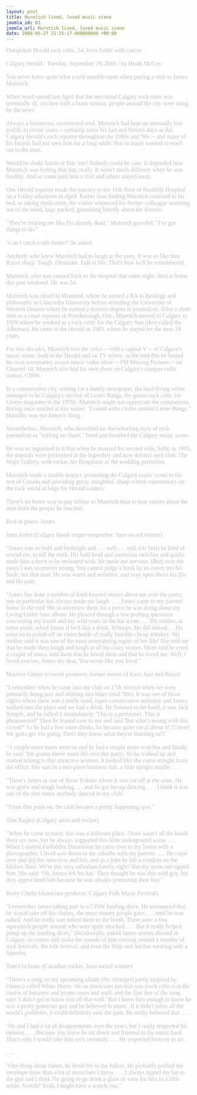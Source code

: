 ```yaml
---
layout: post
title: Muretich lived, loved music scene
joomla_id: 83
joomla_url: Muretich lived, loved music scene
date: 2008-05-27 21:25:17.000000000 +00:00
---
```

<div><span style="font-size: medium" class="Apple-style-span"><span style="font-family: 'book antiqua', palatino" class="Apple-style-span"><span class="Apple-style-span"><span style="color: #c0c0c0" class="Apple-style-span">Outspoken Herald rock critic, 54, loses battle with cancer</span></span></span></span><span style="font-size: medium" class="Apple-style-span"><span style="font-family: 'book antiqua', palatino" class="Apple-style-span"><span class="Apple-style-span"><span style="color: #c0c0c0" class="Apple-style-span"><br /></span></span></span></span></div><div><span style="font-size: medium" class="Apple-style-span"><span style="font-family: 'book antiqua', palatino" class="Apple-style-span"><span class="Apple-style-span"><span style="color: #c0c0c0" class="Apple-style-span"><br /></span></span></span></span></div><div><span style="font-size: medium" class="Apple-style-span"><span style="font-family: 'book antiqua', palatino" class="Apple-style-span"><span class="Apple-style-span"><span style="color: #c0c0c0" class="Apple-style-span">Calgary Herald /&nbsp;Tuesday, September 19, 2006 / by Heath McCoy</span></span></span></span></div><div><span style="font-size: medium" class="Apple-style-span"><span style="font-family: 'book antiqua', palatino" class="Apple-style-span"><span class="Apple-style-span"><span style="color: #c0c0c0" class="Apple-style-span"><br /></span></span></span></span></div><div><span style="font-size: medium" class="Apple-style-span"><span style="font-family: 'book antiqua', palatino" class="Apple-style-span"><span class="Apple-style-span"><span style="color: #c0c0c0" class="Apple-style-span">You never knew quite what you'd stumble upon when paying a visit to James Muretich.</span></span></span></span></div><div><span style="font-size: medium" class="Apple-style-span"><span style="font-family: 'book antiqua', palatino" class="Apple-style-span"><span class="Apple-style-span"><span style="color: #c0c0c0" class="Apple-style-span"><br /></span></span></span></span></div><div><span style="font-size: medium" class="Apple-style-span"><span style="font-family: 'book antiqua', palatino" class="Apple-style-span"><span class="Apple-style-span"><span style="color: #c0c0c0" class="Apple-style-span">When word spread last April that the mercurial Calgary rock critic was terminally ill, stricken with a brain tumour, people around the city were stung by the news.</span></span></span></span></div><div><span style="font-size: medium" class="Apple-style-span"><span style="font-family: 'book antiqua', palatino" class="Apple-style-span"><span class="Apple-style-span"><span style="color: #c0c0c0" class="Apple-style-span"><br /></span></span></span></span></div><div><span style="font-size: medium" class="Apple-style-span"><span style="font-family: 'book antiqua', palatino" class="Apple-style-span"><span class="Apple-style-span"><span style="color: #c0c0c0" class="Apple-style-span">Always a boisterous, extroverted soul, Muretich had kept an unusually low profile in recent years -- certainly since his fast and furious days as the Calgary Herald's rock reporter throughout the 1980s and '90s -- and many of his friends had not seen him for a long while. But so many wanted to reach out to the man.</span></span></span></span></div><div><span style="font-size: medium" class="Apple-style-span"><span style="font-family: 'book antiqua', palatino" class="Apple-style-span"><span class="Apple-style-span"><span style="color: #c0c0c0" class="Apple-style-span"><br /></span></span></span></span></div><div><span style="font-size: medium" class="Apple-style-span"><span style="font-family: 'book antiqua', palatino" class="Apple-style-span"><span class="Apple-style-span"><span style="color: #c0c0c0" class="Apple-style-span">Would he shake hands or bite 'em? Nobody could be sure. It depended how Muretich was feeling that day, really. It wasn't much different when he was healthy. And so some paid him a visit and others stayed away.</span></span></span></span></div><div><span style="font-size: medium" class="Apple-style-span"><span style="font-family: 'book antiqua', palatino" class="Apple-style-span"><span class="Apple-style-span"><span style="color: #c0c0c0" class="Apple-style-span"><br /></span></span></span></span></div><div><span style="font-size: medium" class="Apple-style-span"><span style="font-family: 'book antiqua', palatino" class="Apple-style-span"><span class="Apple-style-span"><span style="color: #c0c0c0" class="Apple-style-span">One Herald reporter made the journey to the 11th floor of Foothills Hospital on a Friday afternoon in April. Rather than finding Muretich confined to his bed, or taking medication, the visitor witnessed his former colleague storming out of the ward, bags packed, grumbling bitterly about the doctors.</span></span></span></span></div><div><span style="font-size: medium" class="Apple-style-span"><span style="font-family: 'book antiqua', palatino" class="Apple-style-span"><span class="Apple-style-span"><span style="color: #c0c0c0" class="Apple-style-span"><br /></span></span></span></span></div><div><span style="font-size: medium" class="Apple-style-span"><span style="font-family: 'book antiqua', palatino" class="Apple-style-span"><span class="Apple-style-span"><span style="color: #c0c0c0" class="Apple-style-span">&quot;They're treating me like I'm already dead,&quot; Muretich growled. &quot;I've got things to do.&quot;</span></span></span></span></div><div><span style="font-size: medium" class="Apple-style-span"><span style="font-family: 'book antiqua', palatino" class="Apple-style-span"><span class="Apple-style-span"><span style="color: #c0c0c0" class="Apple-style-span"><br /></span></span></span></span></div><div><span style="font-size: medium" class="Apple-style-span"><span style="font-family: 'book antiqua', palatino" class="Apple-style-span"><span class="Apple-style-span"><span style="color: #c0c0c0" class="Apple-style-span">&quot;Can I catch a ride home?&quot; he asked.</span></span></span></span></div><div><span style="font-size: medium" class="Apple-style-span"><span style="font-family: 'book antiqua', palatino" class="Apple-style-span"><span class="Apple-style-span"><span style="color: #c0c0c0" class="Apple-style-span"><br /></span></span></span></span></div><div><span style="font-size: medium" class="Apple-style-span"><span style="font-family: 'book antiqua', palatino" class="Apple-style-span"><span class="Apple-style-span"><span style="color: #c0c0c0" class="Apple-style-span">Anybody who knew Muretich had to laugh at the story. It was so like him. Razor sharp. Tough. Obstinate. Full of life. That's how he'll be remembered.</span></span></span></span></div><div><span style="font-size: medium" class="Apple-style-span"><span style="font-family: 'book antiqua', palatino" class="Apple-style-span"><span class="Apple-style-span"><span style="color: #c0c0c0" class="Apple-style-span"><br /></span></span></span></span></div><div><span style="font-size: medium" class="Apple-style-span"><span style="font-family: 'book antiqua', palatino" class="Apple-style-span"><span class="Apple-style-span"><span style="color: #c0c0c0" class="Apple-style-span">Muretich, who was coaxed back to the hospital that same night, died at home this past weekend. He was 54.</span></span></span></span></div><div><span style="font-size: medium" class="Apple-style-span"><span style="font-family: 'book antiqua', palatino" class="Apple-style-span"><span class="Apple-style-span"><span style="color: #c0c0c0" class="Apple-style-span"><br /></span></span></span></span></div><div><span style="font-size: medium" class="Apple-style-span"><span style="font-family: 'book antiqua', palatino" class="Apple-style-span"><span class="Apple-style-span"><span style="color: #c0c0c0" class="Apple-style-span">Muretich was raised in Montreal, where he earned a BA in theology and philosophy at Concordia University before attending the University of Western Ontario where he earned a masters degree in journalism. After a short stint as a court reporter in Peterborough, Ont., Muretich moved to Calgary in 1979 where he worked as a rock critic for the Calgary Sun (then called the Albertan). He came to the Herald in 1983, where he stayed for the next 19 years.</span></span></span></span></div><div><span style="font-size: medium" class="Apple-style-span"><span style="font-family: 'book antiqua', palatino" class="Apple-style-span"><span class="Apple-style-span"><span style="color: #c0c0c0" class="Apple-style-span"><br /></span></span></span></span></div><div><span style="font-size: medium" class="Apple-style-span"><span style="font-family: 'book antiqua', palatino" class="Apple-style-span"><span class="Apple-style-span"><span style="color: #c0c0c0" class="Apple-style-span">For two decades, Muretich was the voice -- with a capital V -- of Calgary's music scene, both in the Herald and on TV where, in the mid-80s he hosted his own community access music video show -- FM Moving Pictures -- on Channel 10. Muretich also had his own show on Calgary's campus radio station, CJSW.</span></span></span></span></div><div><span style="font-size: medium" class="Apple-style-span"><span style="font-family: 'book antiqua', palatino" class="Apple-style-span"><span class="Apple-style-span"><span style="color: #c0c0c0" class="Apple-style-span"><br /></span></span></span></span></div><div><span style="font-size: medium" class="Apple-style-span"><span style="font-family: 'book antiqua', palatino" class="Apple-style-span"><span class="Apple-style-span"><span style="color: #c0c0c0" class="Apple-style-span">In a conservative city, writing for a family newspaper, the hard-living writer managed to be Calgary's version of Lester Bangs, the gonzo rock critic for Creem magazine in the 1970s. Muretich might not appreciate the comparison, having once snarled at this writer: &quot;I could write circles around Lester Bangs.&quot; Humility was not James's thing.</span></span></span></span></div><div><span style="font-size: medium" class="Apple-style-span"><span style="font-family: 'book antiqua', palatino" class="Apple-style-span"><span class="Apple-style-span"><span style="color: #c0c0c0" class="Apple-style-span"><br /></span></span></span></span></div><div><span style="font-size: medium" class="Apple-style-span"><span style="font-family: 'book antiqua', palatino" class="Apple-style-span"><span class="Apple-style-span"><span style="color: #c0c0c0" class="Apple-style-span">Nevertheless, Muretich, who described his freewheeling style of rock journalism as &quot;surfing on chaos,&quot; lived and breathed the Calgary music scene.</span></span></span></span></div><div><span style="font-size: medium" class="Apple-style-span"><span style="font-family: 'book antiqua', palatino" class="Apple-style-span"><span class="Apple-style-span"><span style="color: #c0c0c0" class="Apple-style-span"><br /></span></span></span></span></div><div><span style="font-size: medium" class="Apple-style-span"><span style="font-family: 'book antiqua', palatino" class="Apple-style-span"><span class="Apple-style-span"><span style="color: #c0c0c0" class="Apple-style-span">He was so ingrained in it that when he married his second wife, Sally, in 1995, the nuptials were performed at the legendary and now defunct rock club, The Night Gallery, with rocker Art Bergmann as the wedding performer.</span></span></span></span></div><div><span style="font-size: medium" class="Apple-style-span"><span style="font-family: 'book antiqua', palatino" class="Apple-style-span"><span class="Apple-style-span"><span style="color: #c0c0c0" class="Apple-style-span"><br /></span></span></span></span></div><div><span style="font-size: medium" class="Apple-style-span"><span style="font-family: 'book antiqua', palatino" class="Apple-style-span"><span class="Apple-style-span"><span style="color: #c0c0c0" class="Apple-style-span">Muretich made a sizable impact, promoting the Calgary music scene to the rest of Canada and providing gutsy, insightful, sharp-witted commentary on the rock world at large for Herald readers.</span></span></span></span></div><div><span style="font-size: medium" class="Apple-style-span"><span style="font-family: 'book antiqua', palatino" class="Apple-style-span"><span class="Apple-style-span"><span style="color: #c0c0c0" class="Apple-style-span"><br /></span></span></span></span></div><div><span style="font-size: medium" class="Apple-style-span"><span style="font-family: 'book antiqua', palatino" class="Apple-style-span"><span class="Apple-style-span"><span style="color: #c0c0c0" class="Apple-style-span">There's no better way to pay tribute to Muretich than to hear stories about the man from the people he touched.</span></span></span></span></div><div><span style="font-size: medium" class="Apple-style-span"><span style="font-family: 'book antiqua', palatino" class="Apple-style-span"><span class="Apple-style-span"><span style="color: #c0c0c0" class="Apple-style-span"><br /></span></span></span></span></div><div><span style="font-size: medium" class="Apple-style-span"><span style="font-family: 'book antiqua', palatino" class="Apple-style-span"><span class="Apple-style-span"><span style="color: #c0c0c0" class="Apple-style-span">Rest in peace, James.</span></span></span></span></div><div><span style="font-size: medium" class="Apple-style-span"><span style="font-family: 'book antiqua', palatino" class="Apple-style-span"><span class="Apple-style-span"><span style="color: #c0c0c0" class="Apple-style-span"><br /></span></span></span></span></div><div><span style="font-size: medium" class="Apple-style-span"><span style="font-family: 'book antiqua', palatino" class="Apple-style-span"><span class="Apple-style-span"><span style="color: #c0c0c0" class="Apple-style-span">Jann Arden (Calgary based singer-songwriter; Juno award winner)</span></span></span></span></div><div><span style="font-size: medium" class="Apple-style-span"><span style="font-family: 'book antiqua', palatino" class="Apple-style-span"><span class="Apple-style-span"><span style="color: #c0c0c0" class="Apple-style-span"><br /></span></span></span></span></div><div><span style="font-size: medium" class="Apple-style-span"><span style="font-family: 'book antiqua', palatino" class="Apple-style-span"><span class="Apple-style-span"><span style="color: #c0c0c0" class="Apple-style-span">&quot;James was so bold and forthright and . . . well . . . odd. (At first) he kind of scared me, to tell the truth. His bald head and numerous twitches and quirks made him a force to be reckoned with. He made me nervous. (But) over the years I was so proven wrong. You cannot judge a book by its cover, not his book, not that man. He was warm and sensitive, and very open about his life and his pain.</span></span></span></span></div><div><span style="font-size: medium" class="Apple-style-span"><span style="font-family: 'book antiqua', palatino" class="Apple-style-span"><span class="Apple-style-span"><span style="color: #c0c0c0" class="Apple-style-span"><br /></span></span></span></span></div><div><span style="font-size: medium" class="Apple-style-span"><span style="font-family: 'book antiqua', palatino" class="Apple-style-span"><span class="Apple-style-span"><span style="color: #c0c0c0" class="Apple-style-span">&quot;James has done a number of kind-hearted stories about me over the years; one in particular has always made me laugh. . . . James came to my parents' home in the mid '90s to interview them for a piece he was doing about my Living Under June album. He plowed through a few probing questions concerning my youth and my wild years in the bar scene . . . My mother, at some point, asked James if he'd like a drink. Whoops. He did indeed. . . He went on to polish off an entire bottle of really horrible cheap whiskey. My mother said it was one of the most entertaining nights of her life! She told me that he made them laugh and laugh at all his crazy stories. Mom said he cried a couple of times, told them that he loved them and that he loved me. Well, I loved you too, James my dear. You wrote like you lived.&quot;</span></span></span></span></div><div><span style="font-size: medium" class="Apple-style-span"><span style="font-family: 'book antiqua', palatino" class="Apple-style-span"><span class="Apple-style-span"><span style="color: #c0c0c0" class="Apple-style-span"><br /></span></span></span></span></div><div><span style="font-size: medium" class="Apple-style-span"><span style="font-family: 'book antiqua', palatino" class="Apple-style-span"><span class="Apple-style-span"><span style="color: #c0c0c0" class="Apple-style-span">Maurice Ginzer (concert promoter, former owner of Kaos Jazz and Blues)</span></span></span></span></div><div><span style="font-size: medium" class="Apple-style-span"><span style="font-family: 'book antiqua', palatino" class="Apple-style-span"><span class="Apple-style-span"><span style="color: #c0c0c0" class="Apple-style-span"><br /></span></span></span></span></div><div><span style="font-size: medium" class="Apple-style-span"><span style="font-family: 'book antiqua', palatino" class="Apple-style-span"><span class="Apple-style-span"><span style="color: #c0c0c0" class="Apple-style-span">&quot;I remember when he came into my club on 17th Avenue when we were primarily doing jazz and shifting into blues (mid '90s). It was one of those nights where there was a really staid, super-conservative audience and James walked into the place and we had a drink. He listened to the band, it was Jack Semple, and he called it immediately. 'This is a performer. This is phenomenal!' Then he leaned over to me and said 'But what's wrong with this crowd?' As he had a few more drinks, he became quite vocal about it! 'C'mon! We gotta get 'em going. Don't they know what they're listening to?!'</span></span></span></span></div><div><span style="font-size: medium" class="Apple-style-span"><span style="font-family: 'book antiqua', palatino" class="Apple-style-span"><span class="Apple-style-span"><span style="color: #c0c0c0" class="Apple-style-span"><br /></span></span></span></span></div><div><span style="font-size: medium" class="Apple-style-span"><span style="font-family: 'book antiqua', palatino" class="Apple-style-span"><span class="Apple-style-span"><span style="color: #c0c0c0" class="Apple-style-span">&quot;A couple more tunes went on and he had a couple more scotches and finally he said: 'I'm gonna throw some life into this party.' So he walked up and started talking to this attractive woman. It looked like she came straight from the office. She was in a two-piece business suit, a little uptight maybe. . . .</span></span></span></span></div><div><span style="font-size: medium" class="Apple-style-span"><span style="font-family: 'book antiqua', palatino" class="Apple-style-span"><span class="Apple-style-span"><span style="color: #c0c0c0" class="Apple-style-span"><br /></span></span></span></span></div><div><span style="font-size: medium" class="Apple-style-span"><span style="font-family: 'book antiqua', palatino" class="Apple-style-span"><span class="Apple-style-span"><span style="color: #c0c0c0" class="Apple-style-span">&quot;There's James in one of those T-shirts where it was cut off at the arms. He was gritty and rough looking . . . and he got her up dancing. . . . I think it was one of the first times anybody danced in my club!</span></span></span></span></div><div><span style="font-size: medium" class="Apple-style-span"><span style="font-family: 'book antiqua', palatino" class="Apple-style-span"><span class="Apple-style-span"><span style="color: #c0c0c0" class="Apple-style-span"><br /></span></span></span></span></div><div><span style="font-size: medium" class="Apple-style-span"><span style="font-family: 'book antiqua', palatino" class="Apple-style-span"><span class="Apple-style-span"><span style="color: #c0c0c0" class="Apple-style-span">&quot;From that point on, the club became a pretty happening spot.&quot;</span></span></span></span></div><div><span style="font-size: medium" class="Apple-style-span"><span style="font-family: 'book antiqua', palatino" class="Apple-style-span"><span class="Apple-style-span"><span style="color: #c0c0c0" class="Apple-style-span"><br /></span></span></span></span></div><div><span style="font-size: medium" class="Apple-style-span"><span style="font-family: 'book antiqua', palatino" class="Apple-style-span"><span class="Apple-style-span"><span style="color: #c0c0c0" class="Apple-style-span">Tom Bagley (Calgary artist and rocker)</span></span></span></span></div><div><span style="font-size: medium" class="Apple-style-span"><span style="font-family: 'book antiqua', palatino" class="Apple-style-span"><span class="Apple-style-span"><span style="color: #c0c0c0" class="Apple-style-span"><br /></span></span></span></span></div><div><span style="font-size: medium" class="Apple-style-span"><span style="font-family: 'book antiqua', palatino" class="Apple-style-span"><span class="Apple-style-span"><span style="color: #c0c0c0" class="Apple-style-span">&quot;When he came to town, this was a different place. There wasn't all the bands there are now, but he always supported this little underground scene. . . . When I started Forbidden Dimension he came over to my house with a photographer, I lived way down in the suburbs with my parents. . . . He came over and did the interview and left, and as a joke he left a condom on the kitchen floor. We're this very suburban family, right? But my mom one-upped him. She said: 'Oh, James left his hat.' They thought he was this wild guy, but they appreciated him because he was always promoting their boy.&quot;</span></span></span></span></div><div><span style="font-size: medium" class="Apple-style-span"><span style="font-family: 'book antiqua', palatino" class="Apple-style-span"><span class="Apple-style-span"><span style="color: #c0c0c0" class="Apple-style-span"><br /></span></span></span></span></div><div><span style="font-size: medium" class="Apple-style-span"><span style="font-family: 'book antiqua', palatino" class="Apple-style-span"><span class="Apple-style-span"><span style="color: #c0c0c0" class="Apple-style-span">Kerry Clarke (Associate producer: Calgary Folk Music Festival)</span></span></span></span></div><div><span style="font-size: medium" class="Apple-style-span"><span style="font-family: 'book antiqua', palatino" class="Apple-style-span"><span class="Apple-style-span"><span style="color: #c0c0c0" class="Apple-style-span"><br /></span></span></span></span></div><div><span style="font-size: medium" class="Apple-style-span"><span style="font-family: 'book antiqua', palatino" class="Apple-style-span"><span class="Apple-style-span"><span style="color: #c0c0c0" class="Apple-style-span">&quot;I remember James taking part in a CJSW funding drive. He announced that he would take off his clothes, the more money people gave . . . until he was naked. And he really was naked there in the booth. There were a few squeamish people around who were quite shocked. . . . But it really helped pump up the funding drive.&quot; (Incidentally, naked James stories abound in Calgary. Accounts still make the rounds of him running around a number of rock festivals, the folk festival, and even the Ship and Anchor wearing only a Speedo).</span></span></span></span></div><div><span style="font-size: medium" class="Apple-style-span"><span style="font-family: 'book antiqua', palatino" class="Apple-style-span"><span class="Apple-style-span"><span style="color: #c0c0c0" class="Apple-style-span"><br /></span></span></span></span></div><div><span style="font-size: medium" class="Apple-style-span"><span style="font-family: 'book antiqua', palatino" class="Apple-style-span"><span class="Apple-style-span"><span style="color: #c0c0c0" class="Apple-style-span">Tom Cochrane (Canadian rocker, Juno award winner)</span></span></span></span></div><div><span style="font-size: medium" class="Apple-style-span"><span style="font-family: 'book antiqua', palatino" class="Apple-style-span"><span class="Apple-style-span"><span style="color: #c0c0c0" class="Apple-style-span"><br /></span></span></span></span></div><div><span style="font-size: medium" class="Apple-style-span"><span style="font-family: 'book antiqua', palatino" class="Apple-style-span"><span class="Apple-style-span"><span style="color: #c0c0c0" class="Apple-style-span">&quot;There's a song on my upcoming album (No Stranger) partly inspired by (James) called White Horse. We as musicians run into you (rock critics) in the course of business and promo tours and stuff, and the first line of the song says 'I didn't get to know you all that well.' But I knew him enough to know he was a pretty generous guy and he believed in music. If it didn't solve all the world's problems, it could definitely ease the pain. He really believed that. . . .</span></span></span></span></div><div><span style="font-size: medium" class="Apple-style-span"><span style="font-family: 'book antiqua', palatino" class="Apple-style-span"><span class="Apple-style-span"><span style="color: #c0c0c0" class="Apple-style-span"><br /></span></span></span></span></div><div><span style="font-size: medium" class="Apple-style-span"><span style="font-family: 'book antiqua', palatino" class="Apple-style-span"><span class="Apple-style-span"><span style="color: #c0c0c0" class="Apple-style-span">&quot;He and I had a lot of disagreements over the years, but I really respected his opinion. . . . Because you knew he sat down and listened to the music hard. That's why I would take him very seriously. . . . He respected honesty in art.</span></span></span></span></div><div><span style="font-size: medium" class="Apple-style-span"><span style="font-family: 'book antiqua', palatino" class="Apple-style-span"><span class="Apple-style-span"><span style="color: #c0c0c0" class="Apple-style-span"><br /></span></span></span></span></div><div><span style="font-size: medium" class="Apple-style-span"><span style="font-family: 'book antiqua', palatino" class="Apple-style-span"><span class="Apple-style-span"><span style="color: #c0c0c0" class="Apple-style-span">. . .</span></span></span></span></div><div><span style="font-size: medium" class="Apple-style-span"><span style="font-family: 'book antiqua', palatino" class="Apple-style-span"><span class="Apple-style-span"><span style="color: #c0c0c0" class="Apple-style-span"><br /></span></span></span></span></div><div><span style="font-size: medium" class="Apple-style-span"><span style="font-family: 'book antiqua', palatino" class="Apple-style-span"><span class="Apple-style-span"><span style="color: #c0c0c0" class="Apple-style-span">&quot;One thing about James, he lived life to the fullest. He probably pushed the envelope more than a lot of musicians I know. . . . I always tipped my hat to the guy and I think I'm going to go drink a glass of wine for him in a little while. Scotch? Yeah, I might have a scotch, too.&quot;&nbsp;</span></span></span></span></div>
